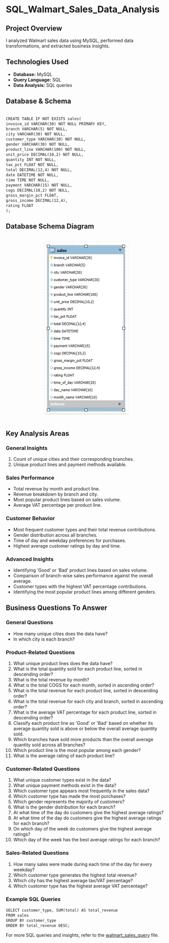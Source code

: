 # SQL_Walmart_Sales_Data_Analysis
   

       
<h2>Project Overview</h2>
<p>I analyzed Walmart sales data using MySQL, performed data transformations, and extracted business insights.</p>

<h2>Technologies Used</h2>
<ul>
   <li><strong>Database:</strong> MySQL</li>
   <li><strong>Query Language:</strong> SQL</li>
   <li><strong>Data Analysis:</strong> SQL queries</li>
</ul>

<h2>Database & Schema</h2>
<pre><code>
CREATE TABLE IF NOT EXISTS sales(
invoice_id VARCHAR(30) NOT NULL PRIMARY KEY,
branch VARCHAR(5) NOT NULL,
city VARCHAR(30) NOT NULL,
customer_type VARCHAR(30) NOT NULL,
gender VARCHAR(30) NOT NULL,
product_line VARCHAR(100) NOT NULL,
unit_price DECIMAL(10,2) NOT NULL,
quantity INT NOT NULL,
tax_pct FLOAT NOT NULL,
total DECIMAL(12,4) NOT NULL,
date DATETIME NOT NULL,
time TIME NOT NULL,
payment VARCHAR(15) NOT NULL,
cogs DECIMAL(10,2) NOT NULL,
gross_margin_pct FLOAT,
gross_income DECIMAL(12,4),
rating FLOAT
);
</code></pre>

<h2>Database Schema Diagram</h2>

<br/>
<div style="text-align: center;">
    <img src="https://github.com/Sumeettt27/SQL_Walmart_Sales_Data_Analysis/blob/main/ER%20Diagram.png" alt="Schema Diagram" style="max-width:70%;box-shadow:0 2.8px 2.2px rgba(0, 0, 0, 0.12)" />
</div>
<br/>


<h2>Key Analysis Areas</h2>
 <h3>General Insights</h3>
 <ol>
     <li>Count of unique cities and their corresponding branches.</li>
     <li>Unique product lines and payment methods available.</li>
 </ol>
 
 <h3>Sales Performance</h3>
 <ul>
     <li>Total revenue by month and product line.</li>
     <li>Revenue breakdown by branch and city.</li>
     <li>Most popular product lines based on sales volume.</li>
     <li>Average VAT percentage per product line.</li>
 </ul>
 
 <h3>Customer Behavior</h3>
 <ul>
     <li>Most frequent customer types and their total revenue contributions.</li>
     <li>Gender distribution across all branches.</li>
     <li>Time of day and weekday preferences for purchases.</li>
     <li>Highest average customer ratings by day and time.</li>
 </ul>
 
 <h3>Advanced Insights</h3>
 <ul>
     <li>Identifying ‘Good’ or ‘Bad’ product lines based on sales volume.</li>
     <li>Comparison of branch-wise sales performance against the overall average.</li>
     <li>Customer types with the highest VAT percentage contributions.</li>
     <li>Identifying the most popular product lines among different genders.</li>
 </ul>
 
 <h2>Business Questions To Answer</h2>
 
 <h3>General Questions</h3>
 <ul>
     <li>How many unique cities does the data have?</li>
     <li>In which city is each branch?</li>
 </ul>
 
<h3>Product-Related Questions</h3>
<ol>
    <li>What unique product lines does the data have?</li>
    <li>What is the total quantity sold for each product line, sorted in descending order?</li>
    <li>What is the total revenue by month?</li>
    <li>What is the total COGS for each month, sorted in ascending order?</li>
    <li>What is the total revenue for each product line, sorted in descending order?</li>
    <li>What is the total revenue for each city and branch, sorted in ascending order?</li>
    <li>What is the average VAT percentage for each product line, sorted in descending order?</li>
    <li>Classify each product line as 'Good' or 'Bad' based on whether its average quantity sold is above or below the overall average quantity sold.</li>
    <li>Which branches have sold more products than the overall average quantity sold across all branches?</li>
    <li>Which product line is the most popular among each gender?</li>
    <li>What is the average rating of each product line?</li>
</ol>

<h3>Customer-Related Questions</h3>
<ol>
    <li>What unique customer types exist in the data?</li>
    <li>What unique payment methods exist in the data?</li>
    <li>Which customer type appears most frequently in the sales data?</li>
    <li>Which customer type has made the most purchases?</li>
    <li>Which gender represents the majority of customers?</li>
    <li>What is the gender distribution for each branch?</li>
    <li>At what time of the day do customers give the highest average ratings?</li>
    <li>At what time of the day do customers give the highest average ratings for each branch?</li>
    <li>On which day of the week do customers give the highest average ratings?</li>
    <li>Which day of the week has the best average ratings for each branch?</li>
</ol>

<h3>Sales-Related Questions</h3>
<ol>
    <li>How many sales were made during each time of the day for every weekday?</li>
    <li>Which customer type generates the highest total revenue?</li>
    <li>Which city has the highest average tax/VAT percentage?</li>
    <li>Which customer type has the highest average VAT percentage?</li>
</ol>


<h3>Example SQL Queries</h3>
<pre><code>SELECT customer_type, SUM(total) AS total_revenue 
FROM sales 
GROUP BY customer_type 
ORDER BY total_revenue DESC;</code></pre>

For more SQL queries and insights, refer to the <a href="https://github.com/Sumeettt27/SQL_Walmart_Sales_Data_Analysis/blob/main/walmart_sales_query.sql" download>walmart_sales_query</a>
 file.

